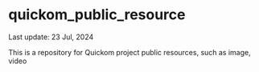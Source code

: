 # quickom_public_resource
Last update: 23 Jul, 2024

This is a repository for Quickom project public resources, such as image, video

